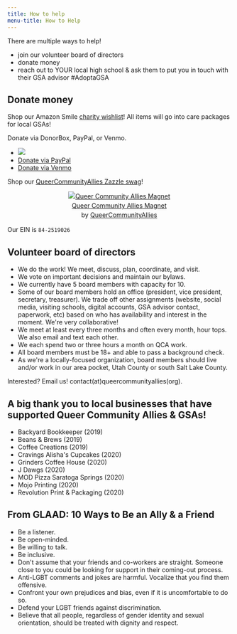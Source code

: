 ```yaml
---
title: How to help
menu-title: How to Help
--- 
```


There are multiple ways to help! 
 
 - join our volunteer board of directors
 - donate money 
 - reach out to YOUR local high school & ask them to put you in touch with their GSA advisor #AdoptaGSA 
  
## Donate money

Shop our Amazon Smile [charity wishlist](https://smile.amazon.com/hz/charitylist/ls/MX3B3PFF8BI8/ref=smi_ext_lnk_lcl_cl)! All items will go into care packages for local GSAs!

Donate via DonorBox, PayPal, or Venmo. 

- <a target="_blank" href="https://donorbox.org/queer-community-allies-donations"><img src="https://d1iczxrky3cnb2.cloudfront.net/button-medium-blue.png" /></a>
- [Donate via PayPal](/donate/paypal)
- [Donate via Venmo](/donate/venmo)

Shop our [QueerCommunityAllies Zazzle swag](https://www.zazzle.com/store/queercommunityallies)! 
 <div style="text-align:center;line-height:150%"> <a href="https://www.zazzle.com/queer_community_allies_magnet-147139367031313633" rel="nofollow" > <img src="https://rlv.zcache.com/queer_community_allies_magnet-r4220f856035e47ba858d0cf2f53997bf_x7js9_8byvr_1024.jpg?max_dim=325" alt="Queer Community Allies Magnet" style="border:0;" /> </a> <br /> <a href="https://www.zazzle.com/queer_community_allies_magnet-147139367031313633" rel="nofollow" >Queer Community Allies Magnet</a> <br />by <a href="https://www.zazzle.com/store/queercommunityallies" rel="nofollow">QueerCommunityAllies</a> </div>

Our EIN is `84-2519026`

## Volunteer board of directors 

- We do the work! We meet, discuss, plan, coordinate, and visit. 
- We vote on important decisions and maintain our bylaws. 
- We currently have 5 board members with capacity for 10. 
- Some of our board members hold an office (president, vice president, secretary, treasurer). We trade off other assignments (website, social media, visiting schools, digital accounts, GSA advisor contact, paperwork, etc) based on who has availability and interest in the moment. We're very collaborative! 
- We meet at least every three months and often every month, hour tops. We also email and text each other. 
- We each spend two or three hours a month on QCA work. 
- All board members must be 18+ and able to pass a background check.
- As we're a locally-focused organization, board members should live and/or work in our area pocket, Utah County or south Salt Lake County.  
 
Interested? Email us! contact(at)queercommunityallies(org). 


## A big thank you to local businesses that have supported Queer Community Allies & GSAs! 

- Backyard Bookkeeper (2019)
- Beans & Brews (2019)
- Coffee Creations (2019)
- Cravings Alisha's Cupcakes (2020)
- Grinders Coffee House (2020) 
- J Dawgs (2020)
- MOD Pizza Saratoga Springs (2020)
- Mojo Printing (2020)
- Revolution Print & Packaging (2020) 

## From GLAAD: 10 Ways to Be an Ally & a Friend

- Be a listener.
- Be open-minded.
- Be willing to talk.
- Be inclusive.
- Don't assume that your friends and co-workers are straight. Someone close to you could be looking for support in their coming-out process. 
- Anti-LGBT comments and jokes are harmful. Vocalize that you find them offensive.
- Confront your own prejudices and bias, even if it is uncomfortable to do so.
- Defend your LGBT friends against discrimination.
- Believe that all people, regardless of gender identity and sexual orientation, should be treated with dignity and respect.


